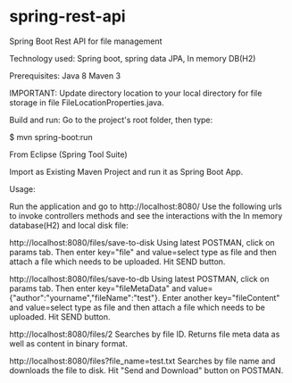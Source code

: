 # spring-rest-api
Spring Boot Rest API for file management


Technology used:
Spring boot, spring data JPA, In memory DB(H2)

Prerequisites:
Java 8
Maven 3

IMPORTANT:
Update directory location to your local directory for file storage in file FileLocationProperties.java.


Build and run:
Go to the project's root folder, then type:

$ mvn spring-boot:run

From Eclipse (Spring Tool Suite)

Import as Existing Maven Project and run it as Spring Boot App.

Usage:

Run the application and go to http://localhost:8080/
Use the following urls to invoke controllers methods and see the interactions with the In memory database(H2) and local disk file:

http://localhost:8080/files/save-to-disk
Using latest POSTMAN, click on params tab. Then enter key="file" and value=select type as file and then attach a file which needs to be uploaded. Hit SEND button.

http://localhost:8080/files/save-to-db
Using latest POSTMAN, click on params tab. Then enter key="fileMetaData" and value={"author":"yourname","fileName":"test"}. Enter another key="fileContent" and value=select type as file and then attach a file which needs to be uploaded. Hit SEND button.

http://localhost:8080/files/2
Searches by file ID. Returns file meta data as well as content in binary format.

http://localhost:8080/files?file_name=test.txt
Searches by file name and downloads the file to disk.
Hit "Send and Download" button on POSTMAN.

